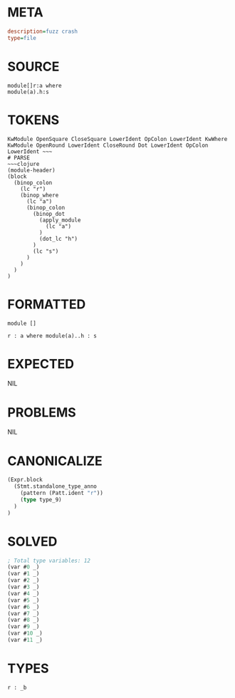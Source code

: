 # META
~~~ini
description=fuzz crash
type=file
~~~
# SOURCE
~~~roc
module[]r:a	where
module(a).h:s
~~~
# TOKENS
~~~text
KwModule OpenSquare CloseSquare LowerIdent OpColon LowerIdent KwWhere KwModule OpenRound LowerIdent CloseRound Dot LowerIdent OpColon LowerIdent ~~~
# PARSE
~~~clojure
(module-header)
(block
  (binop_colon
    (lc "r")
    (binop_where
      (lc "a")
      (binop_colon
        (binop_dot
          (apply_module
            (lc "a")
          )
          (dot_lc "h")
        )
        (lc "s")
      )
    )
  )
)
~~~
# FORMATTED
~~~roc
module []

r : a where module(a)..h : s
~~~
# EXPECTED
NIL
# PROBLEMS
NIL
# CANONICALIZE
~~~clojure
(Expr.block
  (Stmt.standalone_type_anno
    (pattern (Patt.ident "r"))
    (type type_9)
  )
)
~~~
# SOLVED
~~~clojure
; Total type variables: 12
(var #0 _)
(var #1 _)
(var #2 _)
(var #3 _)
(var #4 _)
(var #5 _)
(var #6 _)
(var #7 _)
(var #8 _)
(var #9 _)
(var #10 _)
(var #11 _)
~~~
# TYPES
~~~roc
r : _b
~~~
